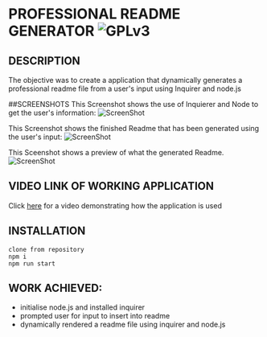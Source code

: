 # PROFESSIONAL README GENERATOR ![GPLv3](https://img.sheilds.io/static/v1?label=GPLv3&message=License&color=green)

## DESCRIPTION

The objective was to create a application that dynamically generates a professional readme file from a user's input using Inquirer and node.js

##SCREENSHOTS 
This Screenshot shows the use of Inquierer and Node to get the user's information: 
![ScreenShot](https://i.ibb.co/RYRRcwm/My-Drive-Google-Drive.png)

This Screenshot shows the finished Readme that has been generated using the user's input:
![ScreenShot](https://i.ibb.co/28NDFsC/My-Drive-Google-Drive-1.png)

This Sceenshot shows a preview of what the generated Readme.
![ScreenShot](https://i.ibb.co/NNm0BD8/My-Drive-Google-Drive-2.png)
 

## VIDEO LINK OF WORKING APPLICATION

Click [here](https://drive.google.com/file/d/1TNhQg-EzGDvdfRm5Bx7WIJx-ViyxxAG7/view?usp=sharing) for a video demonstrating how the application is used

## INSTALLATION

``` 
clone from repository
npm i 
npm run start
```

## WORK ACHIEVED:

- initialise node.js and installed inquirer
- prompted user for input to insert into readme
- dynamically rendered a readme file using inquirer and node.js
